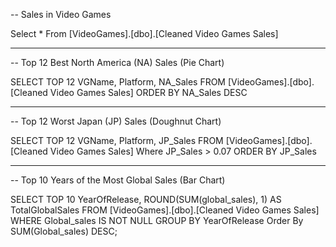 -- Sales in Video Games

Select * From [VideoGames].[dbo].[Cleaned Video Games Sales]

-----------------------------------------------------------------------------------------------------

-- Top 12 Best North America (NA) Sales (Pie Chart)

SELECT TOP 12 VGName, Platform, NA_Sales
FROM [VideoGames].[dbo].[Cleaned Video Games Sales]
ORDER BY NA_Sales DESC

-------------------------------------------------------------------------------------------------------

-- Top 12 Worst Japan (JP) Sales (Doughnut Chart)

SELECT TOP 12 VGName, Platform, JP_Sales
FROM [VideoGames].[dbo].[Cleaned Video Games Sales]
Where JP_Sales > 0.07
ORDER BY JP_Sales

----------------------------------------------------------------------------------------------------------

-- Top 10 Years of the Most Global Sales (Bar Chart)

SELECT  TOP 10 YearOfRelease, ROUND(SUM(global_sales), 1) AS TotalGlobalSales
FROM [VideoGames].[dbo].[Cleaned Video Games Sales]
WHERE Global_sales IS NOT NULL
GROUP BY YearOfRelease
Order By SUM(Global_sales) DESC;
